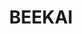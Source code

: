 ---
git: https://github.com/beekai-oss
logohandle: beekai
sort: beekai
title: BEEKAI
twitter: https://x.com/beekai_app
website: https://www.beekai.com/
---